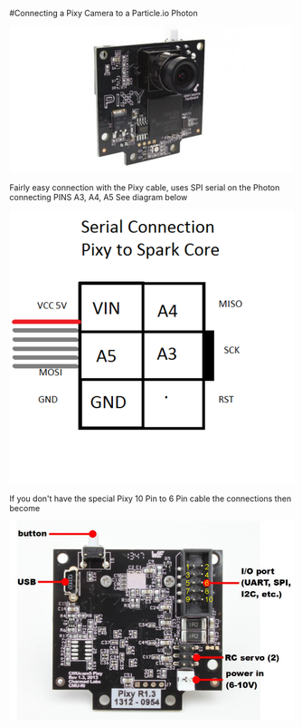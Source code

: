 


#Connecting a Pixy Camera to a Particle.io Photon


![](pixy-camera-cmucam5-vision-sensor-7300-pixycam-500x260.jpg)


Fairly easy connection with the Pixy cable, uses SPI serial on the Photon connecting PINS A3, A4, A5 See diagram below


![](pixy-serial-spark-core.png)


If you don't have the special Pixy 10 Pin to 6 Pin cable the connections then become








![](pixy-io-connector-pinout.jpg)



